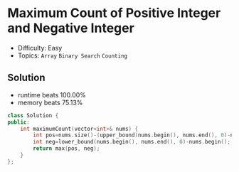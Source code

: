 # Maximum Count of Positive Integer and Negative Integer
- Difficulty: Easy
- Topics: `Array` `Binary Search` `Counting`

<!-- ## Data Structure
``` cpp
``` -->

## Solution
- runtime beats 100.00%
- memory beats 75.13%
``` cpp
class Solution {
public:
    int maximumCount(vector<int>& nums) {
        int pos=nums.size()-(upper_bound(nums.begin(), nums.end(), 0)-nums.begin());
        int neg=lower_bound(nums.begin(), nums.end(), 0)-nums.begin();
        return max(pos, neg);
    }
};
```
<!-- - runtime beats 
- memory beats 
```rust
``` -->

<!-- ## Improving
### source code
- runtime beats 
- memory beats 
``` cpp
``` -->
<!-- - runtime beats 
- memory beats 
```rust
``` -->